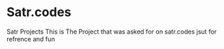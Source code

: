 # Satr.codes
Satr Projects
This is The Project that was asked for on satr.codes
jsut for refrence and fun
